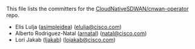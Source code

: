 This file lists the committers for the [CloudNativeSDWAN/cnwan-operator](https://github.com/CloudNativeSDWAN/cnwan-operator) repo.

* Elis Lulja ([asimpleidea](https://github.com/asimpleidea)) ([elulja@cisco.com](mailto:elulja@cisco.com))
* Alberto Rodriguez-Natal ([arnatal](https://github.com/arnatal)) ([natal@cisco.com](mailto:natal@cisco.com))
* Lori Jakab ([ljakab](https://github.com/ljakab)) ([lojakab@cisco.com](mailto:lojakab@cisco.com))
